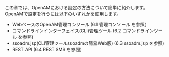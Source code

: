 この章では、OpenAMにおける設定の方法について簡単に紹介します。
OpenAMで設定を行うには以下のいずれかを使用します。

- WebベースのOpenAM管理コンソール (6.1 管理コンソール を参照)
- コマンドラインインターフェイス(CLI)管理ツール (6.2 コマンドラインツール を参照)
- ssoadm.jsp(CLI管理ツールssoadmの簡易Web版) (6.3 ssoadm.jsp を参照)
- REST API (6.4 REST SMS を参照)
